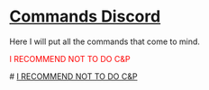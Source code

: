 # <a href="https://github.com/ll-Exanime-ll/CommandsDiscord">Commands Discord</a>

<a>Here I will put all the commands that come to mind.</a>
<p style="color:red";>I RECOMMEND NOT TO DO C&P</p>
# <a href="https://github.com/ll-Exanime-ll/CommandsDiscord#i-recommend-not-to-do-cp">I RECOMMEND NOT TO DO C&P</a>

